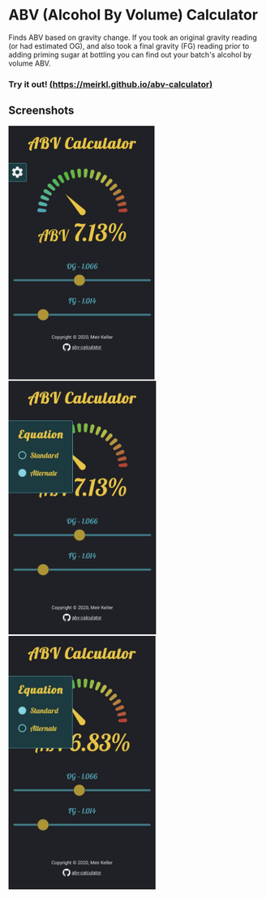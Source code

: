 # ABV (Alcohol By Volume) Calculator

Finds ABV based on gravity change. If you took an original gravity reading (or had estimated OG), and also took a final gravity (FG) reading prior to adding priming sugar at bottling you can find out your batch's alcohol by volume ABV.

### Try it out! [(https://meirkl.github.io/abv-calculator)](https://meirkl.github.io/abv-calculator)

## Screenshots

<img src="./src/media/screenshot.jpg" alt="ABV Calculator screenshot" height="500px">  
<img src="./src/media/screenshot-alternate.jpg" alt="ABV Calculator screenshot alternate" height="500px">   
<img src="./src/media/screenshot-standard.jpg" alt="ABV Calculator screenshot standard" height="500px">   
